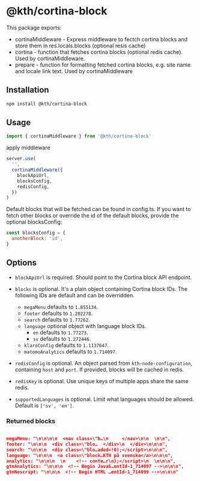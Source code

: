 # @kth/cortina-block

This package exports:

- cortinaMiddleware - Express middleware to fectch cortina blocks and store them in res.locals.blocks (optional resis cache)
- cortina - function that fetches cortina blocks (optional redis cache). Used by cortinaMiddleware.
- prepare - function for formatting fetched cortina blocks, e.g. site name and locale link text. Used by cortinaMiddleware

## Installation

```bash
npm install @kth/cortina-block
```

## Usage

```javascript
import { cortinaMiddleware } from '@kth/cortina-block'
```

apply middleware

```javascript
server.use(
  '',
  cortinaMiddleware({
    blockApiUrl,
    blocksConfig,
    redisConfig,
  })
)
```

Default blocks that will be fetched can be found in config.ts. If you want to fetch other blocks or override the id of the default blocks, provide the optional blocksConfig:

```javascript
const blocksConfig = {
  anotherBlock: 'id',
}
```

## Options

- `blockApiUrl` is required. Should point to the Cortina block API endpoint.
- `blocks` is optional. It's a plain object containing Cortina block IDs. The
  following IDs are default and can be overridden.

  - `megaMenu` defaults to `1.855134`.
  - `footer` defaults to `1.202278`.
  - `search` defaults to `1.77262`.
  - `language` optional object with language block IDs.
    - `en` defaults to `1.77273`.
    - `sv` defaults to `1.272446`.
  - `klaroConfig` defaults to `1.1137647`.
  - `matomoAnalytics` defaults to `1.714097`.

- `redisConfig` is optional. An object parsed from `kth-node-configuration`, containing `host` and `port`. If provided, blocks will be cached in redis.
- `redisKey` is optional. Use unique keys of multiple apps share the same redis.
- `supportedLanguages` is optional. Limit what languages should be allowed. Default is `['sv', 'en']`.

### Returned blocks

```json

megaMenu: "\n\n\n\n  <nav class=\"b…\n     </nav>\n\n  \n\n",
footer: "\n\n\n  <div class=\"blo…  </div>\n  </div>\n\n\n",
search: "\n\n\n  <div class=\"blo…aded=!0);</script>\n\n\n",
language: "\n\n\n  <a class=\"block…KTH på svenska</a>\n\n\n",
analytics: "\n\n\n  \n    <!-- conte…r\n};</script>\n  \n\n\n",
gtmAnalytics: "\n\n\n  <!-- Begin JavaS…entId-1_714097 -->\n\n\n",
gtmNoscript: "\n\n\n  <!-- Begin HTML …entId-1_714099 -->\n\n\n"
```
